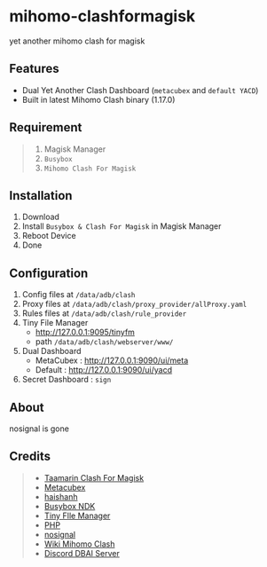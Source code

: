 # mihomo-clashformagisk
yet another mihomo clash for magisk

## Features
- Dual Yet Another Clash Dashboard (`metacubex` and `default YACD`)
- Built in latest Mihomo Clash binary (1.17.0)

## Requirement
> 1. Magisk Manager
> 2. `Busybox`
> 3. `Mihomo Clash For Magisk`

## Installation
1. Download 
2. Install `Busybox & Clash For Magisk` in Magisk Manager
3. Reboot Device
4. Done

## Configuration
1. Config files at `/data/adb/clash`
4. Proxy files at `/data/adb/clash/proxy_provider/allProxy.yaml`
5. Rules files at `/data/adb/clash/rule_provider`
6. Tiny File Manager
   - http://127.0.0.1:9095/tinyfm
   - path `/data/adb/clash/webserver/www/`
7. Dual Dashboard
   - MetaCubex : http://127.0.0.1:9090/ui/meta
   - Default : http://127.0.0.1:9090/ui/yacd
8. Secret Dashboard : `sign`
   
## About
nosignal is gone

## Credits
> - [Taamarin Clash For Magisk](https://github.com/taamarin/ClashforMagisk)
> - [Metacubex](https://github.com/MetaCubeX)
> - [haishanh](https://github.com/haishanh/yacd)
> - [Busybox NDK](https://github.com/Magisk-Modules-Repo/busybox-ndk)
> - [Tiny FIle Manager](https://github.com/prasathmani/tinyfilemanager)
> - [PHP](https://github.com/php/php-src)
> - [nosignal](https://github.com/nosignals)
> - [Wiki Mihomo Clash](https://wiki.metacubex.one/)
> - [Discord DBAI Server](https://discord.gg/pEuzZZaHzV)
